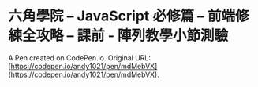 # 六角學院 – JavaScript 必修篇 – 前端修練全攻略 – 課前 -  陣列教學小節測驗

A Pen created on CodePen.io. Original URL: [https://codepen.io/andy1021/pen/mdMebVX](https://codepen.io/andy1021/pen/mdMebVX).


